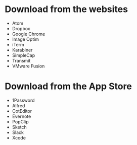 # Download from the websites
- Atom
- Dropbox
- Google Chrome
- Image Optim
- iTerm
- Karabiner
- SimpleCap
- Transmit
- VMware Fusion

# Download from the App Store
- 1Password
- Alfred
- CotEditor
- Evernote
- PopClip
- Sketch
- Slack
- Xcode
